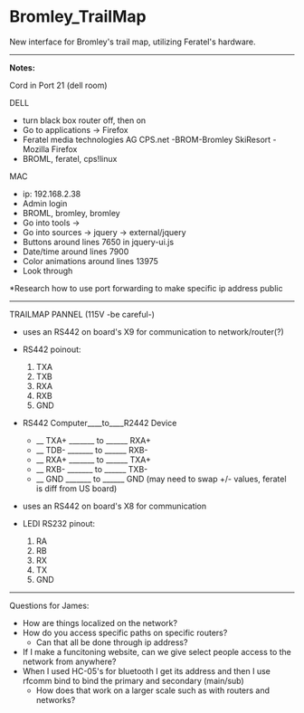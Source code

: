 # Bromley_TrailMap
New interface for Bromley's trail map, utilizing Feratel's hardware.

----------------------------------------------------------------------
**Notes:**

Cord in Port 21 (dell room)

DELL
- turn black box router off, then on
- Go to applications -> Firefox 
- Feratel media technologies AG CPS.net -BROM-Bromley SkiResort - Mozilla Firefox
- BROML, feratel, cps!linux

MAC
- ip: 192.168.2.38
- Admin login 
- BROML, bromley, bromley 
- Go into tools -> 
- Go into sources -> jquery -> external/jquery
- Buttons around lines 7650 in jquery-ui.js 
- Date/time around lines 7900
- Color animations around lines 13975
- Look through 

*Research how to use port forwarding to make specific ip address public 

----------------------------------------------------------------------

TRAILMAP PANNEL (115V -be careful-)
- uses an RS442 on board's X9 for communication to network/router(?)
- RS442 poinout:
  1. TXA
  2. TXB
  3. RXA
  4. RXB
  5. GND 
- RS442 Computer____to____R2442 Device
  - __ TXA+ _______ to ______ RXA+
  - __ TDB- _______ to ______ RXB-
  - __ RXA+ _______ to ______ TXA+
  - __ RXB- _______ to ______ TXB-
  - __ GND  _______ to ______ GND
(may need to swap +/- values, feratel is diff from US board)


- uses an RS442 on board's X8 for communication
- LEDI RS232 pinout:
  1. RA
  2. RB
  3. RX
  4. TX
  5. GND
 




--------------------------------------------------------------------------
Questions for James:
- How are things localized on the network?
- How do you access specific paths on specific routers?
  - Can that all be done through ip address?
- If I make a funcitoning website, can we give select people access to the network from anywhere?
- When I used HC-05's for bluetooth I get its address and then I use rfcomm bind to bind the primary and secondary (main/sub)
  - How does that work on a larger scale such as with routers and networks?
  
